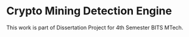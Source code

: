# Crypto Mining Detection Engine
This work is part of Dissertation Project for 4th Semester BITS MTech.

